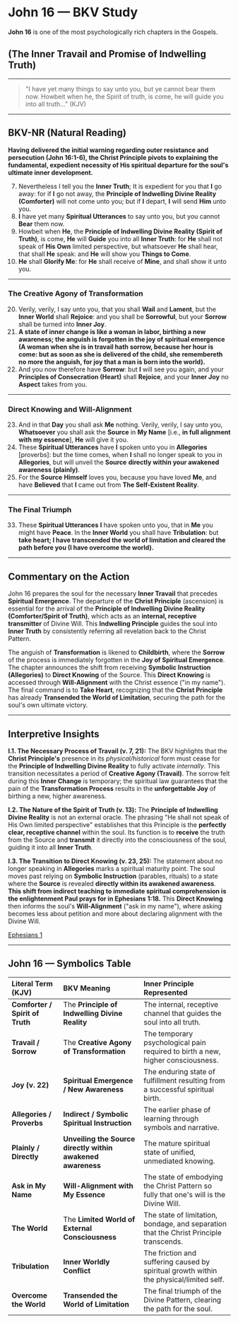 
# John 16 — BKV Study

**John 16** is one of the most psychologically rich chapters in the Gospels.

## (The Inner Travail and Promise of Indwelling Truth)

---

> "I have yet many things to say unto you, but ye cannot bear them now. Howbeit when he, the Spirit of truth, is come, he will guide you into all truth..." (KJV)

---

## BKV-NR (Natural Reading)

**Having delivered the initial warning regarding outer resistance and persecution (John 16:1-6), the Christ Principle pivots to explaining the fundamental, expedient necessity of His spiritual departure for the soul's ultimate inner development.**

7. Nevertheless I tell you the **Inner Truth**; It is expedient for you that **I** go away: for if **I** go not away, the **Principle of Indwelling Divine Reality (Comforter)** will not come unto you; but if **I** depart, **I** will send **Him** unto you.
12. **I** have yet many **Spiritual Utterances** to say unto you, but you cannot **Bear** them now.
13. Howbeit when **He**, the **Principle of Indwelling Divine Reality (Spirit of Truth)**, is come, **He** will **Guide** you into all **Inner Truth**: for **He** shall not speak of **His Own** limited perspective, but whatsoever **He** shall hear, that shall **He** speak: and **He** will show you **Things to Come**.
14. **He** shall **Glorify Me**: for **He** shall receive of **Mine**, and shall show it unto you.

---

### The Creative Agony of Transformation

20. Verily, verily, I say unto you, that you shall **Wail** and **Lament**, but the **Inner World** shall **Rejoice**: and you shall be **Sorrowful**, but your **Sorrow** shall be turned into **Inner Joy**.
21. **A state of inner change is like a woman in labor, birthing a new awareness; the anguish is forgotten in the joy of spiritual emergence (A woman when she is in travail hath sorrow, because her hour is come: but as soon as she is delivered of the child, she remembereth no more the anguish, for joy that a man is born into the world).**
22. And you now therefore have **Sorrow**: but **I** will see you again, and your **Principles of Consecration (Heart)** shall **Rejoice**, and your **Inner Joy** no **Aspect** takes from you.

---

### Direct Knowing and Will-Alignment

23. And in that **Day** you shall ask **Me** nothing. Verily, verily, I say unto you, **Whatsoever** you shall ask the **Source** in **My Name** [i.e., **in full alignment with my essence**], **He** will give it you.
25. These **Spiritual Utterances** have **I** spoken unto you in **Allegories** [proverbs]: but the time comes, when **I** shall no longer speak to you in **Allegories**, but will unveil the **Source** **directly within your awakened awareness (plainly)**.
27. For the **Source** **Himself** loves you, because you have loved **Me**, and have **Believed** that **I** came out from **The Self-Existent Reality**.

---

### The Final Triumph

33. These **Spiritual Utterances** **I** have spoken unto you, that in **Me** you might have **Peace**. In the **Inner World** you shall have **Tribulation**: but **take heart; I have transcended the world of limitation and cleared the path before you (I have overcome the world).**

---

## Commentary on the Action

John 16 prepares the soul for the necessary **Inner Travail** that precedes **Spiritual Emergence**. The departure of the **Christ Principle** (ascension) is essential for the arrival of the **Principle of Indwelling Divine Reality (Comforter/Spirit of Truth)**, which acts as an **internal, receptive transmitter** of Divine Will. This **Indwelling Principle** guides the soul into **Inner Truth** by consistently referring all revelation back to the Christ Pattern.

The anguish of **Transformation** is likened to **Childbirth**, where the **Sorrow** of the process is immediately forgotten in the **Joy of Spiritual Emergence**. The chapter announces the shift from receiving **Symbolic Instruction (Allegories)** to **Direct Knowing** of the Source. This **Direct Knowing** is accessed through **Will-Alignment** with the Christ essence ("in my name"). The final command is to **Take Heart**, recognizing that the **Christ Principle** has already **Transended the World of Limitation**, securing the path for the soul's own ultimate victory.

---

## Interpretive Insights

**I.1. The Necessary Process of Travail (v. 7, 21):** The BKV highlights that the **Christ Principle's** presence in its *physical/historical* form must cease for the **Principle of Indwelling Divine Reality** to fully activate *internally*. This transition necessitates a period of **Creative Agony (Travail)**. The sorrow felt during this **Inner Change** is temporary; the spiritual law guarantees that the pain of the **Transformation Process** results in the **unforgettable Joy** of birthing a new, higher awareness.

**I.2. The Nature of the Spirit of Truth (v. 13):** The **Principle of Indwelling Divine Reality** is not an external oracle. The phrasing "He shall not speak of His Own limited perspective" establishes that this Principle is the **perfectly clear, receptive channel** within the soul. Its function is to **receive** the truth from the Source and **transmit** it directly into the consciousness of the soul, guiding it into all **Inner Truth**.

**I.3. The Transition to Direct Knowing (v. 23, 25):** The statement about no longer speaking in **Allegories** marks a spiritual maturity point. The soul moves past relying on **Symbolic Instruction** (parables, rituals) to a state where the **Source** is revealed **directly within its awakened awareness**. **This shift from indirect teaching to immediate spiritual comprehension is the enlightenment Paul prays for in Ephesians 1:18.** This **Direct Knowing** then informs the soul's **Will-Alignment** ("ask in my name"), where asking becomes less about petition and more about declaring alignment with the Divine Will.

[Ephesians 1](Ephesians_01.md/#BKV-NR)

---

## John 16 — Symbolics Table

| Literal Term (KJV) | BKV Meaning | Inner Principle Represented |
| :--- | :--- | :--- |
| **Comforter / Spirit of Truth** | The **Principle of Indwelling Divine Reality** | The internal, receptive channel that guides the soul into all truth. |
| **Travail / Sorrow** | The **Creative Agony of Transformation** | The temporary psychological pain required to birth a new, higher consciousness. |
| **Joy (v. 22)** | **Spiritual Emergence / New Awareness** | The enduring state of fulfillment resulting from a successful spiritual birth. |
| **Allegories / Proverbs** | **Indirect / Symbolic Spiritual Instruction** | The earlier phase of learning through symbols and narrative. |
| **Plainly / Directly** | **Unveiling the Source directly within awakened awareness** | The mature spiritual state of unified, unmediated knowing. |
| **Ask in My Name** | **Will-Alignment with My Essence** | The state of embodying the Christ Pattern so fully that one's will is the Divine Will. |
| **The World** | The **Limited World of External Consciousness** | The state of limitation, bondage, and separation that the Christ Principle transcends. |
| **Tribulation** | **Inner Worldly Conflict** | The friction and suffering caused by spiritual growth within the physical/limited self. |
| **Overcome the World** | **Transended the World of Limitation** | The final triumph of the Divine Pattern, clearing the path for the soul. |

















